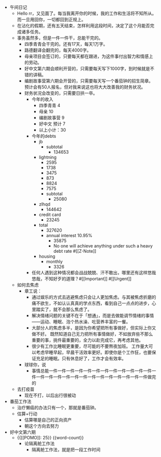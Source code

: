 - 午间日记
    - Hello rr，又见面了。每当我离开你的时候，我的工作和生活将不知所从。而一旦用回你，一切都回到正规上。
    - 在沾化的假期，还有五天结束，怎样利用这段时间，决定了这个月能否完成诸多任务。
    - 事务虽然多，但是一件一件干，总能干完的。
        - 四季青青会干完的。还有17天，每天1万字。
        - 路德翻译会翻完的，每天4000字。
        - 母亲项目会签订的，只要每天都在跟进，为这件事付出智力和情感上的劳动。
        - 好中文第六期会顺利开营的，只需要每天写下1000字，到时候就是不错的讲稿。
        - 编剧故事营第六期会开营的，只需要每天写一个番茄钟的招生简章。预计会有50人报名，但对我来说这也将大大改善我的财务状况。
        - 财务状况会改变的，只需要日拱一卒。
            - 今年的收入
                - 四季青青 4
                - 母亲 10
                - 编剧故事营 9
                - 好中文 预计 7
                - 以上小计：30
            - 今年的debts
                - jb 
                    - subtotal
                        - 134653
                - lightning
                    - 2595
                    - 1738
                    - 3475
                    - 873
                    - 8824
                    - 7575
                    - subtotal
                        - 25080
                - zlhqd
                    - 144642
                - credit card
                    - 23245
                - total 
                    - 327620 
                    - annual interest 10.95%
                        - 35875
                        - No one will achieve anything under such a heavy debt rate #[[Z-Note]]
                - housing
                    - monthly
                        - 3326
            - 任何人遇到这种情况都会战战兢兢、汗不敢出，哪里还有这样悠哉悠哉，不知好歹的道理？#[[Important]] #[[Urgent]]
    - 如何去焦虑
        - 章工说：
            - 通过娱乐的方式去逃避焦虑只会让人更加焦虑。与其被焦虑折磨的痛不欲生，不如认认真真的学点东西，看到自己一点点的进步，心里踏实了，就不会那么焦虑了。
            - 解决情绪问题的关键不在于「想通」，而是去做能调节情绪的事情——运动、睡眠、泡个热水澡、吃营养丰富的一餐。
            - 大部分人的焦虑多半，是因为你希望把所有事做好，但实际上你又做不好。
既然知道自己无力把所有事情做好，不如放弃些不那么重要的事，挑件最重要的，全力以赴完成它，再考虑其他。
            - 很少有工作比睡眠更重要，尽可能的不要熬夜加班。
工作量大可以考虑早睡早起，早晨干活效率更好。即使你是个工作狂，也要保证充足的睡眠。只有休息好了，工作才会有效率。
        - 球球你，说
            - 事情总能一件一件一件一件一件一件一件一件一件一件一件一件一件一件一件一件一件一件一件一件一件一件一件一件一件一件做完的
    - 去打疫苗
        - 现在不打，以后出行很被动
- 番茄工作法
    - 治疗懒癌的办法只有一个，那就是番茄钟。
    - 估算+行动
        - 估算哪是自己的正向资产
        - 朝这个方向去努力
- 好中文第六期
    - {{[[POMO]]: 25}} {{word-count}}
        - 论隔离舱工作法
            - 隔离舱工作法，就是把一段工作时间
